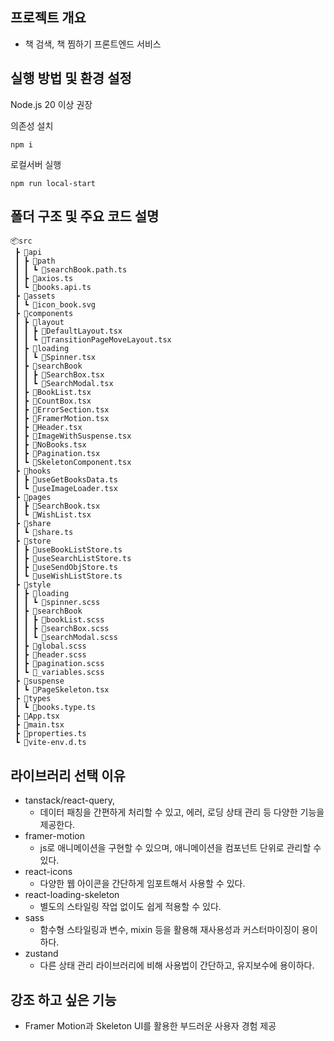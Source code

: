 ## 프로젝트 개요

- 책 검색, 책 찜하기 프론트엔드 서비스

## 실행 방법 및 환경 설정

Node.js 20 이상 권장

의존성 설치

```
npm i
```

로컬서버 실행

```
npm run local-start
```

## 폴더 구조 및 주요 코드 설명

```
📦src
 ┣ 📂api
 ┃ ┣ 📂path
 ┃ ┃ ┗ 📜searchBook.path.ts
 ┃ ┣ 📜axios.ts
 ┃ ┗ 📜books.api.ts
 ┣ 📂assets
 ┃ ┗ 📜icon_book.svg
 ┣ 📂components
 ┃ ┣ 📂layout
 ┃ ┃ ┣ 📜DefaultLayout.tsx
 ┃ ┃ ┗ 📜TransitionPageMoveLayout.tsx
 ┃ ┣ 📂loading
 ┃ ┃ ┗ 📜Spinner.tsx
 ┃ ┣ 📂searchBook
 ┃ ┃ ┣ 📜SearchBox.tsx
 ┃ ┃ ┗ 📜SearchModal.tsx
 ┃ ┣ 📜BookList.tsx
 ┃ ┣ 📜CountBox.tsx
 ┃ ┣ 📜ErrorSection.tsx
 ┃ ┣ 📜FramerMotion.tsx
 ┃ ┣ 📜Header.tsx
 ┃ ┣ 📜ImageWithSuspense.tsx
 ┃ ┣ 📜NoBooks.tsx
 ┃ ┣ 📜Pagination.tsx
 ┃ ┗ 📜SkeletonComponent.tsx
 ┣ 📂hooks
 ┃ ┣ 📜useGetBooksData.ts
 ┃ ┗ 📜useImageLoader.tsx
 ┣ 📂pages
 ┃ ┣ 📜SearchBook.tsx
 ┃ ┗ 📜WishList.tsx
 ┣ 📂share
 ┃ ┗ 📜share.ts
 ┣ 📂store
 ┃ ┣ 📜useBookListStore.ts
 ┃ ┣ 📜useSearchListStore.ts
 ┃ ┣ 📜useSendObjStore.ts
 ┃ ┗ 📜useWishListStore.ts
 ┣ 📂style
 ┃ ┣ 📂loading
 ┃ ┃ ┗ 📜spinner.scss
 ┃ ┣ 📂searchBook
 ┃ ┃ ┣ 📜bookList.scss
 ┃ ┃ ┣ 📜searchBox.scss
 ┃ ┃ ┗ 📜searchModal.scss
 ┃ ┣ 📜global.scss
 ┃ ┣ 📜header.scss
 ┃ ┣ 📜pagination.scss
 ┃ ┗ 📜_variables.scss
 ┣ 📂suspense
 ┃ ┗ 📜PageSkeleton.tsx
 ┣ 📂types
 ┃ ┗ 📜books.type.ts
 ┣ 📜App.tsx
 ┣ 📜main.tsx
 ┣ 📜properties.ts
 ┗ 📜vite-env.d.ts
```

## 라이브러리 선택 이유

- tanstack/react-query,
  - 데이터 패칭을 간편하게 처리할 수 있고, 에러, 로딩 상태 관리 등 다양한 기능을 제공한다.
- framer-motion
  - js로 애니메이션을 구현할 수 있으며, 애니메이션을 컴포넌트 단위로 관리할 수 있다.
- react-icons
  - 다양한 웹 아이콘을 간단하게 임포트해서 사용할 수 있다.
- react-loading-skeleton
  - 별도의 스타일링 작업 없이도 쉽게 적용할 수 있다.
- sass
  - 함수형 스타일링과 변수, mixin 등을 활용해 재사용성과 커스터마이징이 용이하다.
- zustand
  - 다른 상태 관리 라이브러리에 비해 사용법이 간단하고, 유지보수에 용이하다.

## 강조 하고 싶은 기능

- Framer Motion과 Skeleton UI를 활용한 부드러운 사용자 경험 제공
